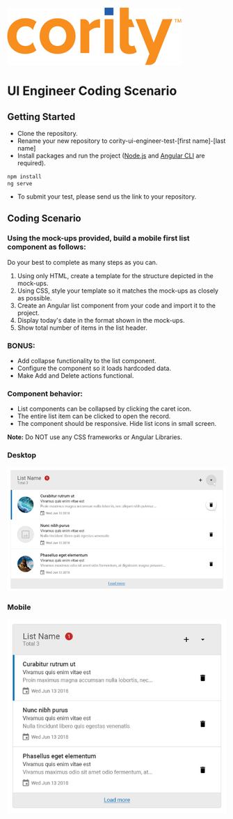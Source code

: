 ![Cority Logo](src/assets/cority-logo.svg)

# UI Engineer Coding Scenario

## Getting Started

- Clone the repository.
- Rename your new repository to cority-ui-engineer-test-[first name]-[last name]
- Install packages and run the project ([Node.js](https://nodejs.org/en/) and [Angular CLI](https://github.com/angular/angular-cli) are required).
```shell
npm install
ng serve
```
- To submit your test, please send us the link to your repository.

## Coding Scenario

### Using the mock-ups provided, build a mobile first list component as follows:

Do your best to complete as many steps as you can.

1. Using only HTML, create a template for the structure depicted in the mock-ups.
2. Using CSS, style your template so it matches the mock-ups as closely as possible.
3. Create an Angular list component from your code and import it to the project.
4. Display today's date in the format shown in the mock-ups.
5. Show total number of items in the list header.

### BONUS:

- Add collapse functionality to the list component.
- Configure the component so it loads hardcoded data.
- Make Add and Delete actions functional.


### Component behavior:

- List components can be collapsed by clicking the caret icon. 
- The entire list item can be clicked to open the record.
- The component should be responsive. Hide list icons in small screen.

__Note:__ Do NOT use any CSS frameworks or Angular Libraries.

### Desktop
![Desktop Mock-up](src/assets/desktop.png)

### Mobile
![Mobile Mock-up](src/assets/mobile.png)